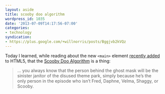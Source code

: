 ```yaml
---
layout: aside
title: scooby doo algorithm
wordpress_id: 1035
date: '2013-07-09T14:17:56-07:00'
categories:
- technology
syndication:
- https://plus.google.com/+willnorris/posts/Bggjvb2kVQz
---
```

Today I learned, while reading about the new `<main>` element [recently added][] to HTML5, that the [Scooby Doo
Algorithm][] is a thing:

>  ... you always know that the person behind the ghost mask will be the sinister janitor of the disused theme park,
>  simply because he’s the only person in the episode who isn’t Fred, Daphne, Velma, Shaggy, or Scooby.

[recently added]: http://html5doctor.com/the-main-element/
[Scooby Doo Algorithm]: http://www.brucelawson.co.uk/2012/scooby-doo-content-element/
